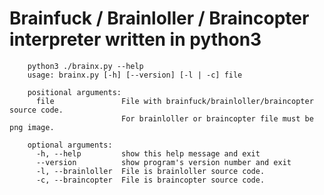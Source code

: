 # Brainfuck / Brainloller / Braincopter interpreter written in python3



		python3 ./brainx.py --help
		usage: brainx.py [-h] [--version] [-l | -c] file

		positional arguments:
		  file               File with brainfuck/brainloller/braincopter source code.
							 For brainloller or braincopter file must be png image.

		optional arguments:
		  -h, --help         show this help message and exit
		  --version          show program's version number and exit
		  -l, --brainloller  File is brainloller source code.
		  -c, --braincopter  File is braincopter source code.
